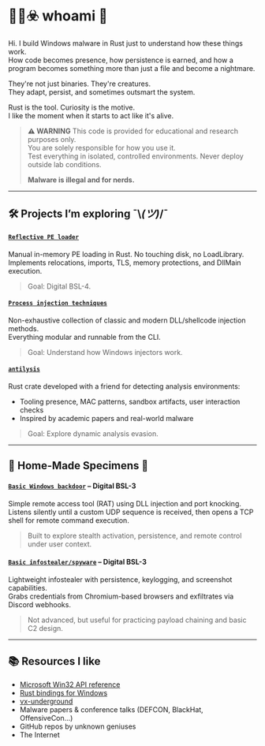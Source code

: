 # 🧑‍🔬☣️ whoami 🧪

Hi. I build Windows malware in Rust just to understand how these things work.  
How code becomes presence, how persistence is earned, and how a program becomes something more than just a file and become a nightmare.

They're not just binaries. They're creatures.  
They adapt, persist, and sometimes outsmart the system.

Rust is the tool. Curiosity is the motive.  
I like the moment when it starts to act like it's alive.

> **⚠️ WARNING**
>   This code is provided for educational and research purposes only.  
>   You are solely responsible for how you use it.  
>   Test everything in isolated, controlled environments. Never deploy outside lab conditions.
>
> **Malware is illegal and for nerds.**

---
## 🛠 Projects I’m exploring ¯\\_(ツ)_/¯

#### [`Reflective PE loader`](https://github.com/Arasimnida/reflective-pe-loader)

Manual in-memory PE loading in Rust. No touching disk, no LoadLibrary.  
Implements relocations, imports, TLS, memory protections, and DllMain execution.

> Goal: Digital BSL-4.

#### [`Process injection techniques`](https://github.com/Arasimnida/windows-process-injection)

Non-exhaustive collection of classic and modern DLL/shellcode injection methods.  
Everything modular and runnable from the CLI.

> Goal: Understand how Windows injectors work.

#### [`antilysis`](https://github.com/percept-denigrate/antilysis)

Rust crate developed with a friend for detecting analysis environments:
- Tooling presence, MAC patterns, sandbox artifacts, user interaction checks  
- Inspired by academic papers and real-world malware

> Goal: Explore dynamic analysis evasion.

---

## 🧬 Home-Made Specimens 🦠

#### [`Basic Windows backdoor`](https://github.com/Arasimnida/Windows-Backdoor) – Digital BSL-3

Simple remote access tool (RAT) using DLL injection and port knocking.  
Listens silently until a custom UDP sequence is received, then opens a TCP shell for remote command execution.

> Built to explore stealth activation, persistence, and remote control under user context.

#### [`Basic infostealer/spyware`](https://github.com/percept-denigrate/windows-malware) – Digital BSL-3

Lightweight infostealer with persistence, keylogging, and screenshot capabilities.  
Grabs credentials from Chromium-based browsers and exfiltrates via Discord webhooks.

> Not advanced, but useful for practicing payload chaining and basic C2 design.

---

## 📚 Resources I like

- [Microsoft Win32 API reference](https://learn.microsoft.com/en-us/windows/win32/api/)
- [Rust bindings for Windows](https://microsoft.github.io/windows-docs-rs/doc/windows/Win32/)
- [vx-underground](https://vx-underground.org/)
- Malware papers & conference talks (DEFCON, BlackHat, OffensiveCon...)
- GitHub repos by unknown geniuses
- The Internet
